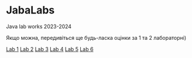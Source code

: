 # JabaLabs
Java lab works 2023-2024

Якщо можна, передивіться ще будь-ласка оцінки за 1 та 2 лабораторні)

[Lab 1](https://github.com/MacKoy-4/JabaLabs/blob/main/src/test/java/LabaTest1/LabaTest.java)
[Lab 2](https://github.com/MacKoy-4/JabaLabs/blob/main/src/test/java/LabaTest2/LabaTest.java)
[Lab 3](https://github.com/MacKoy-4/JabaLabs/blob/main/src/test/java/LabaTest3/LabaTest.java)
[Lab 4](https://github.com/MacKoy-4/JabaLabs/blob/main/src/test/java/LabaTest4/LabaTest.java)
[Lab 5](https://github.com/MacKoy-4/JabaLabs/blob/main/src/test/java/LabaTest5/BankTest.java)
[Lab 6](https://github.com/MacKoy-4/JabaLabs/blob/main/src/test/java/LabaTest6/CinemaAppTest.java)
